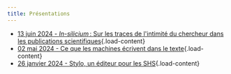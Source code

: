 ```yaml
---
title: Présentations
---
```


- [13 juin 2024 - _In-silicium_ : Sur les traces de l'intimité du chercheur dans les publications scientifiques](/presentations/doctoriales24.html){.load-content}
- [02 mai 2024 - Ce que les machines écrivent dans le texte](/presentations/cml_mai24.html){.load-content}
- [26 janvier 2024 - Stylo, un éditeur pour les SHS](/presentations/stylo_mtp3_24.html){.load-content}
